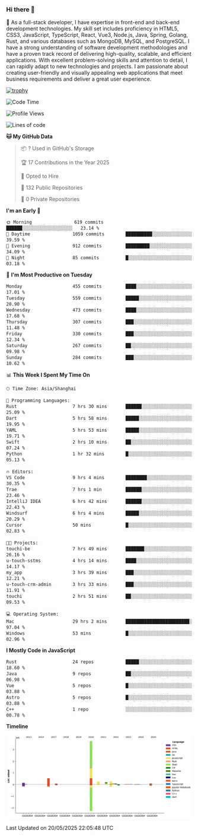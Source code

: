 ### Hi there 👋

🌱 As a full-stack developer, I have expertise in front-end and back-end development technologies. My skill set includes proficiency in HTML5, CSS3, JavaScript, TypeScript, React, Vue3, Node.js, Java, Spring, Golang, Rust, and various databases such as MongoDB, MySQL, and PostgreSQL. I have a strong understanding of software development methodologies and have a proven track record of delivering high-quality, scalable, and efficient applications. With excellent problem-solving skills and attention to detail, I can rapidly adapt to new technologies and projects. I am passionate about creating user-friendly and visually appealing web applications that meet business requirements and deliver a great user experience.

[![trophy](https://github-profile-trophy.vercel.app/?username=elton&rank=SECRET,SSS,SS,S,AAA,AA,A&theme=onedark&no-frame=true&margin-w=10)](https://github.com/ryo-ma/github-profile-trophy)

<!--START_SECTION:waka-->
![Code Time](http://img.shields.io/badge/Code%20Time-1%2C654%20hrs%2051%20mins-blue)

![Profile Views](http://img.shields.io/badge/Profile%20Views-1-blue)

![Lines of code](https://img.shields.io/badge/From%20Hello%20World%20I%27ve%20Written-5.7%20million%20lines%20of%20code-blue)

**🐱 My GitHub Data** 

> 📦 ? Used in GitHub's Storage 
 > 
> 🏆 17 Contributions in the Year 2025
 > 
> 💼 Opted to Hire
 > 
> 📜 132 Public Repositories 
 > 
> 🔑 0 Private Repositories 
 > 
**I'm an Early 🐤** 

```text
🌞 Morning                619 commits         ██████░░░░░░░░░░░░░░░░░░░   23.14 % 
🌆 Daytime                1059 commits        ██████████░░░░░░░░░░░░░░░   39.59 % 
🌃 Evening                912 commits         █████████░░░░░░░░░░░░░░░░   34.09 % 
🌙 Night                  85 commits          █░░░░░░░░░░░░░░░░░░░░░░░░   03.18 % 
```
📅 **I'm Most Productive on Tuesday** 

```text
Monday                   455 commits         ████░░░░░░░░░░░░░░░░░░░░░   17.01 % 
Tuesday                  559 commits         █████░░░░░░░░░░░░░░░░░░░░   20.90 % 
Wednesday                473 commits         ████░░░░░░░░░░░░░░░░░░░░░   17.68 % 
Thursday                 307 commits         ███░░░░░░░░░░░░░░░░░░░░░░   11.48 % 
Friday                   330 commits         ███░░░░░░░░░░░░░░░░░░░░░░   12.34 % 
Saturday                 267 commits         ██░░░░░░░░░░░░░░░░░░░░░░░   09.98 % 
Sunday                   284 commits         ███░░░░░░░░░░░░░░░░░░░░░░   10.62 % 
```


📊 **This Week I Spent My Time On** 

```text
🕑︎ Time Zone: Asia/Shanghai

💬 Programming Languages: 
Rust                     7 hrs 30 mins       ██████░░░░░░░░░░░░░░░░░░░   25.09 % 
Dart                     5 hrs 58 mins       █████░░░░░░░░░░░░░░░░░░░░   19.95 % 
YAML                     5 hrs 53 mins       █████░░░░░░░░░░░░░░░░░░░░   19.71 % 
Swift                    2 hrs 10 mins       ██░░░░░░░░░░░░░░░░░░░░░░░   07.24 % 
Python                   1 hr 32 mins        █░░░░░░░░░░░░░░░░░░░░░░░░   05.13 % 

🔥 Editors: 
VS Code                  9 hrs 4 mins        ████████░░░░░░░░░░░░░░░░░   30.35 % 
Trae                     7 hrs 1 min         ██████░░░░░░░░░░░░░░░░░░░   23.46 % 
IntelliJ IDEA            6 hrs 42 mins       ██████░░░░░░░░░░░░░░░░░░░   22.43 % 
Windsurf                 6 hrs 4 mins        █████░░░░░░░░░░░░░░░░░░░░   20.29 % 
Cursor                   50 mins             █░░░░░░░░░░░░░░░░░░░░░░░░   02.83 % 

🐱‍💻 Projects: 
touchi-be                7 hrs 49 mins       ███████░░░░░░░░░░░░░░░░░░   26.16 % 
u-touch-sstms            4 hrs 14 mins       ████░░░░░░░░░░░░░░░░░░░░░   14.17 % 
my_app                   3 hrs 39 mins       ███░░░░░░░░░░░░░░░░░░░░░░   12.21 % 
u-touch-crm-admin        3 hrs 33 mins       ███░░░░░░░░░░░░░░░░░░░░░░   11.91 % 
touchi                   2 hrs 51 mins       ██░░░░░░░░░░░░░░░░░░░░░░░   09.53 % 

💻 Operating System: 
Mac                      29 hrs 2 mins       ████████████████████████░   97.04 % 
Windows                  53 mins             █░░░░░░░░░░░░░░░░░░░░░░░░   02.96 % 
```

**I Mostly Code in JavaScript** 

```text
Rust                     24 repos            █████░░░░░░░░░░░░░░░░░░░░   18.60 % 
Java                     9 repos             ██░░░░░░░░░░░░░░░░░░░░░░░   06.98 % 
Vue                      5 repos             █░░░░░░░░░░░░░░░░░░░░░░░░   03.88 % 
Astro                    5 repos             █░░░░░░░░░░░░░░░░░░░░░░░░   03.88 % 
C++                      1 repo              ░░░░░░░░░░░░░░░░░░░░░░░░░   00.78 % 
```



**Timeline**

![Lines of Code chart](https://raw.githubusercontent.com/elton/elton/main/assets/bar_graph.png)


 Last Updated on 20/05/2025 22:05:48 UTC
<!--END_SECTION:waka-->

<!--
**elton/elton** is a ✨ _special_ ✨ repository because its `README.md` (this file) appears on your GitHub profile.

Here are some ideas to get you started:

- 🔭 I’m currently working on ...
- 🌱 I’m currently learning ...
- 👯 I’m looking to collaborate on ...
- 🤔 I’m looking for help with ...
- 💬 Ask me about ...
- 📫 How to reach me: ...
- 😄 Pronouns: ...
- ⚡ Fun fact: ...
-->
